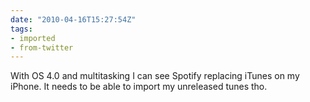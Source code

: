 ```yaml
---
date: "2010-04-16T15:27:54Z"
tags:
- imported
- from-twitter
---
```

With OS 4.0 and multitasking I can see Spotify replacing iTunes on my iPhone. It needs to be able to import my unreleased tunes tho.
